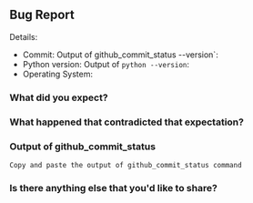 ## Bug Report

Details:

* Commit: Output of github_commit_status --version`:
* Python version: Output of `python --version`:
* Operating System:

### What did you expect?


### What happened that contradicted that expectation?


### Output of github_commit_status

```
Copy and paste the output of github_commit_status command
```

### Is there anything else that you'd like to share?
